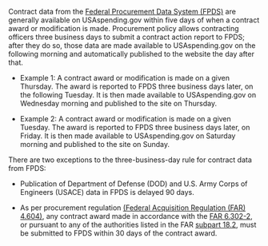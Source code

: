 Contract data from the [Federal Procurement Data System (FPDS)](https://www.fpds.gov/) are generally available on
USAspending.gov within five days of when a contract award or
modification is made. Procurement policy allows contracting officers
three business days to submit a contract action report to FPDS;
after they do so, those data are made available to USAspending.gov
on the following morning and automatically published to the website
the day after that.

-   Example 1: A contract award or modification is made on a given
    Thursday. The award is reported to FPDS three business days
    later, on the following Tuesday. It is then made available to
    USAspending.gov on Wednesday morning and published to the site
    on Thursday.

-   Example 2: A contract award or modification is made on a given
    Tuesday. The award is reported to FPDS three business days
    later, on Friday. It is then made available to USAspending.gov
    on Saturday morning and published to the site on Sunday.

There are two exceptions to the three-business-day rule for contract data from FPDS:

-   Publication of Department of Defense (DOD) and U.S. Army Corps of
    Engineers (USACE) data in FPDS is delayed 90 days.

-   As per procurement regulation [(Federal Acquisition Regulation (FAR) 4.604)](https://www.acquisition.gov/far/4.604), any contract
    award made in accordance with the [FAR 6.302-2](https://www.acquisition.gov/far/6.302-2#FAR_6_302_2), or
    pursuant to any of the authorities listed in the FAR [subpart 18.2](https://www.acquisition.gov/far/subpart-18.2#FAR_Subpart_18_2), must be submitted to FPDS within 30 days of the contract award.
